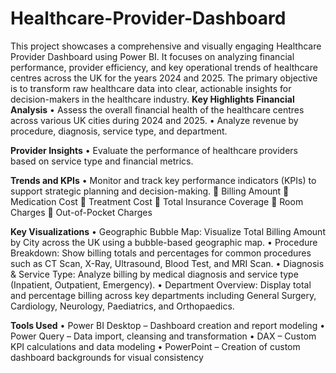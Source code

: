 # Healthcare-Provider-Dashboard
This project showcases a comprehensive and visually engaging Healthcare Provider Dashboard using Power BI. It focuses on analyzing financial performance, provider efficiency, and key operational trends of healthcare centres across the UK for the years 2024 and 2025. The primary objective is to transform raw healthcare data into clear, actionable insights for decision-makers in the healthcare industry.
**Key Highlights**
**Financial Analysis**
  •	Assess the overall financial health of the healthcare centres across various UK cities during 2024 and 2025.
  •	Analyze revenue by procedure, diagnosis, service type, and department.

**Provider Insights**
  •	Evaluate the performance of healthcare providers based on service type and financial metrics.

**Trends and KPIs**
  •	Monitor and track key performance indicators (KPIs) to support strategic planning and decision-making.
    	Billing Amount
    	Medication Cost
    	Treatment Cost
    	Total Insurance Coverage
    	Room Charges
    	Out-of-Pocket Charges

**Key Visualizations**
•	Geographic Bubble Map: Visualize Total Billing Amount by City across the UK using a bubble-based geographic map.
•	Procedure Breakdown: Show billing totals and percentages for common procedures such as CT Scan, X-Ray, Ultrasound, Blood Test, and MRI Scan.
•	Diagnosis & Service Type: Analyze billing by medical diagnosis and service type (Inpatient, Outpatient, Emergency).
•	Department Overview: Display total and percentage billing across key departments including General Surgery, Cardiology, Neurology, Paediatrics, and Orthopaedics.

**Tools Used**
•	Power BI Desktop – Dashboard creation and report modeling
•	Power Query – Data import, cleansing and transformation 
•	DAX – Custom KPI calculations and data modeling
•	PowerPoint – Creation of custom dashboard backgrounds for visual consistency


